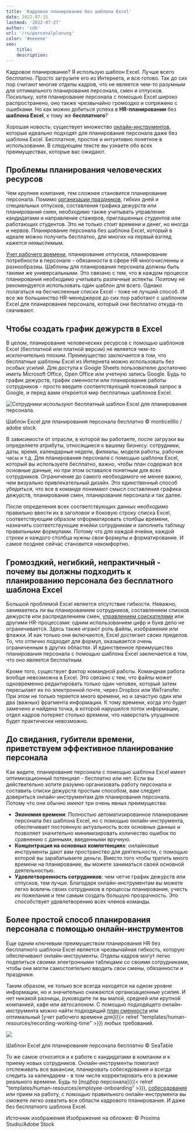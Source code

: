 ```yaml
---
title: 'Кадровое планирование без шаблона Excel'
date: 2022-07-15
lastmod: '2022-07-27'
author: 'cdb'
url: '/ru/personalplanung'
color: '#eeeeee'
seo:
    title:
    description:
---
```


Кадровое планирование? Я использую шаблон Excel. Лучше всего бесплатно. Просто загрузите его из Интернета, и все готово. Так до сих пор считают многие отделы кадров, что не является чем-то разумным для оптимального планирования персонала, смен и отпусков. Поскольку, хотя планирование персонала с помощью Excel широко распространено, оно также чрезвычайно громоздко и сопряжено с ошибками. Но как можно добиться успеха в **HR-планировании** без **шаблона Excel**, к тому же **бесплатного**?

Хорошая новость: существует множество [онлайн-инструментов](https://seatable.io/ru/projekt-management-tool/), которые идеально подходят для планирования персонала даже без шаблона Excel. Бесплатное, простое и интуитивно понятное в использовании. В следующем тексте вы узнаете обо всех преимуществах, которые вас ожидают.

## Проблемы планирования человеческих ресурсов

Чем крупнее компания, тем сложнее становится планирование персонала. Помимо [организации праздников](https://seatable.io/ru/urlaubs-planer/), гибких дней и специальных отпусков, составления графика дежурств или планирования смен, необходимо также учитывать управление кандидатами и направление стажеров, приглашенных студентов или работающих студентов. Это не только стоит времени и денег, но иногда и нервов. Планирование персонала без шаблона Excel, который в идеале можно получить бесплатно, для многих на первый взгляд кажется немыслимым.

[Учет рабочего времени](https://seatable.io/ru/arbeitszeiterfassung-in-excel/), планирование отпусков, планирование потребности в персонале - обязанности в сфере HR многочисленны и разнообразны. Шаблоны для планирования персонала должны быть такими же универсальными. Это связано с тем, что в каждом процессе планирования необходимо учитывать различные аспекты. Поэтому не рекомендуется использовать один шаблон для всего. Однако полагаться на бесчисленные списки Excel - тоже не лучший способ. И все же большинство HR-менеджеров до сих пор работают с шаблоном Excel для планирования персонала, который они бесплатно откуда-то скачивают.

## Чтобы создать график дежурств в Excel

В целом, планирование человеческих ресурсов с помощью шаблонов Excel (бесплатной или платной версии) не является чем-то исключительно плохим. Преимущество заключается в том, что бесплатные шаблоны Excel из Интернета можно использовать без особых усилий. Для доступа к Google Sheets пользователю достаточно иметь Microsoft Office, Open Office или учетную запись Google. Будь то график дежурств, график сменности или планирование работы сотрудников - просто введите соответствующий поисковый запрос в Google, и перед вами откроется мир бесплатных шаблонов Excel.

![Сотрудники используют бесплатный шаблон Excel для планирования персонала.](https://seatable.io/wp-content/uploads/2022/06/Personalplanung-Excel-Vorlage-kostenlos_AdobeStock_343110940_bearbeitet-711x474.jpg)

Шаблон Excel для планирования персонала бесплатно © monticellllo / adobe stock

В зависимости от отрасли, в которой вы работаете, после загрузки вы определяете атрибуты, относящиеся к вашему бизнесу: сотрудники, даты, время, календарные недели, филиалы, модели работы, рабочие часы и т.д. Для планирования персонала с помощью шаблона Excel, который вы используете бесплатно, важно, чтобы план содержал все основные данные, но при этом оставался понятным для всех сотрудников. Ограничение до самого необходимого не менее важно, чем визуально привлекательный дизайн. Это единственный способ убедиться, что все в команде понимают смысл составления графика дежурств, планирования смен, планирования персонала и так далее.

После определения всех соответствующих данных необходимо правильно ввести их в заголовок и боковую строку списка Excel, соответствующим образом отформатировать столбцы времени, назначить соответствующие ячейки сотрудникам и заполнить таблицу правильными формулами. Потому что для каждой ячейки, каждой строки и каждого столбца нужны свои формулы и форматирование. И самое позднее сейчас становится некомфортно.

## Громоздкий, негибкий, непрактичный - почему вы должны подходить к планированию персонала без бесплатного шаблона Excel

Большой проблемой Excel является отсутствие гибкости. Неважно, занимаетесь ли вы планированием сотрудников, составлением списков дежурств или распределением смен, [управлением соискателями](https://seatable.io/ru/neue-mitarbeiter-finden-bewerbungsprozess-recruitement/) или другими HR-процессами: одним использованием цифр и букв дело не ограничивается. Здесь также играют роль файлы, изображения или флажки. И как только они включаются, Excel достигает своих пределов. То, что отлично подходит для формул, оказывается очень ограниченным в других областях. И единственное преимущество планирования персонала с помощью шаблона Excel заключается в том, что оно является бесплатным.

Кроме того, существует фактор командной работы. Командная работа вообще невозможна в Excel. Это связано с тем, что файлы может одновременно редактировать только один человек, который затем пересылает их по электронной почте, через Dropbox или WeTransfer. При этом не только теряется много времени, но и зачастую один или два (важных) фрагмента информации. К тому времени, когда это будет замечено и найдена точка, в которой нарушился поток информации, отдел кадров потеряет столько времени, что наверстать упущенное будет практически невозможно.

## До свидания, губители времени, приветствуем эффективное планирование персонала

Как видите, планирование персонала с помощью шаблона Excel имеет оптимизационный потенциал - бесплатно или нет. Если вы действительно хотите разумно организовать работу персонала и составить списки дежурств простым способом, вам следует довериться онлайн-инструментам для планирования персонала. Потому что они обычно имеют три очень явных преимущества:

- **Экономия времени**: Полностью автоматизированное планирование персонала без шаблона Excel, но с помощью онлайн-инструмента, обеспечивает постоянную актуальность всех основных данных и позволяет значительно минимизировать количество ошибок по сравнению с данными, введенными вручную.
- **Концентрация на основных компетенциях**: онлайновые инструменты дают вам пространство для деятельности, с помощью которой вы зарабатываете деньги. Вместо того чтобы тратить много времени на планирование, вы можете заниматься своей основной деятельностью.
- **Удовлетворенность сотрудников**: чем четче график дежурств или отпусков, тем лучше. Благодаря онлайн-инструментам вы можете легко вовлечь своих сотрудников в процессы планирования, учесть их пожелания и тем самым создать большую прозрачность. Это способствует удовлетворению всех членов команды.

## Более простой способ планирования персонала с помощью онлайн-инструментов

Еще одним ключевым преимуществом планирования HR без бесплатного шаблона Excel является чрезвычайная гибкость, которую обеспечивают онлайн-инструменты. Отделы кадров могут легко поделиться своими электронными таблицами со своими сотрудниками, чтобы они могли самостоятельно вводить свои смены, обязанности и праздники.

Таким образом, не только все всегда находятся на одном уровне информации, но и значительно снижаются организационные усилия. И нет никакой разницы, руководите ли вы малой, средней или крупной компанией, кафе или автосалоном. С помощью подходящего онлайн-инструмента можно найти подходящий [план сменности](https://seatable.io/ru/vorlage/nmmouofjq5mw4cobogtgog/) или оптимальный [учет рабочего времени для]({{< relref "templates/human-resources/recording-working-time" >}}) любых требований.

![](https://seatable.io/wp-content/uploads/2022/06/Personalplanung-Excel-Vorlage-kostenlos-1088x428.png)

Шаблон Excel для планирования персонала бесплатно © SeaTable

То же самое относится и к работе с кандидатами в компании и к приему новых сотрудников. Онлайн-инструменты помогают отслеживать все вакансии, планировать собеседования и всегда следить за календарем - в том числе корректировать его в режиме реального времени. Будь то [подбор персонала]({{< relref "templates/human-resources/employee-onboarding" >}}), [собеседования](https://seatable.io/ru/vorlage/fg-byiujqtsxggm61en_ug/) или прием на работу, с помощью правильного онлайн-инструмента вы сможете легко охватить все области кадрового планирования. И даже без бесплатного шаблона Excel.

Источник изображения Изображение на обложке: © Proxima Studio/Adobe Stock
